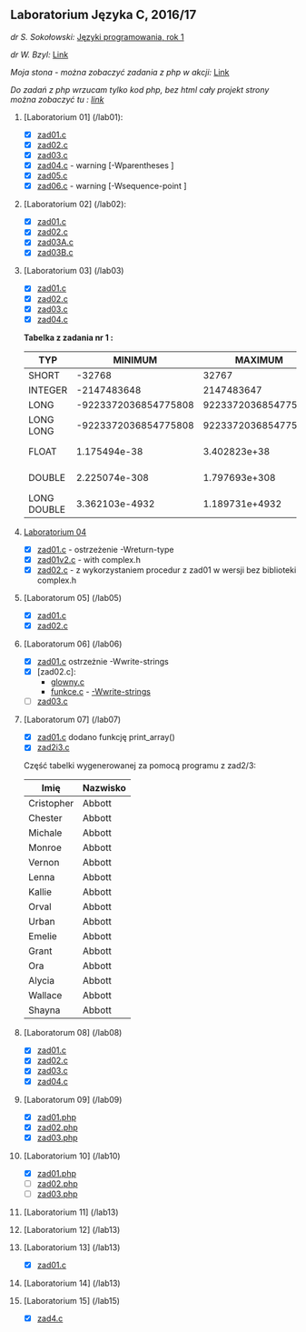 ## Laboratorium Języka C, 2016/17

*dr S. Sokołowski:*
[Języki programowania, rok 1](https://inf.ug.edu.pl/~stefan/Dydaktyka/JezProg/)

*dr W. Bzyl:*
[Link](http://wbzyl.inf.ug.edu.pl/rails2/jp)

*Moja stona - można zobaczyć zadania z php w akcji:*
[Link](http://sigma.ug.edu.pl/~mfierek/zadania.html)

*Do zadań z php wrzucam tylko kod php, bez html cały projekt strony można zobaczyć tu : [link](https://github.com/mfierek2/phplab)*

1. [Laboratorium 01]  (/lab01):

 	* [x] [zad01.c](lab01/zad01.c)
	* [x] [zad02.c](lab01/zad02.c)
	* [x] [zad03.c](lab01/zad03.c)
	* [x] [zad04.c](lab01/zad04.c) - warning [-Wparentheses ]
	* [x] [zad05.c](lab01/zad05.c)
	* [x] [zad06.c](lab01/zad06.c) - warning [-Wsequence-point ]

1. [Laboratorium 02]  (/lab02):

   	* [x] [zad01.c](lab02/zad01.c)
  	* [x] [zad02.c](lab02/zad02.c)
  	* [x] [zad03A.c](lab02/zad03A.c)
  	* [x] [zad03B.c](lab02/zad03B.c)

1. [Laboratorium 03] (/lab03)
	* [x] [zad01.c](lab03/zad01.c)
	* [x] [zad02.c](lab03/zad02.c)
	* [x] [zad03.c](lab03/zad03.c)
	* [x] [zad04.c](lab03/zad04.c)

	**Tabelka z zadania nr 1 :**

	|    TYP      |       MINIMUM       |       MAXIMUM       |      ZIARNO     |      PRECYZJA    |      WE/WY     |
	|-------------|---------------------|---------------------|-----------------|------------------|----------------|
	|SHORT        |               -32768|                32767|                 |                  |       %i       |
	|INTEGER      |          -2147483648|           2147483647|                 |                  |       %i       |
	|LONG         | -9223372036854775808|  9223372036854775807|                 |                  |       %li      |
	|LONG LONG    | -9223372036854775808|  9223372036854775807|                 |                  |       %lli     |
	|FLOAT        |         1.175494e-38|         3.402823e+38|     1.192093e-07|                 6|   %f lub %e    |
	|DOUBLE       |        2.225074e-308|        1.797693e+308|     2.220446e-16|                15|  %lf lub %le   |
	|LONG DOUBLE  |       3.362103e-4932|       1.189731e+4932|     1.084202e-19|                18|   %Lf lub %Le  |


1. [Laboratorium 04](/lab04)
  	* [x] [zad01.c](lab04/zad01.c) - ostrzeżenie -Wreturn-type
    * [x] [zad01v2.c](lab04/zad01v2.c) - with complex.h
    * [x] [zad02.c](lab04/zad02.c) - z wykorzystaniem procedur z zad01 w wersji bez biblioteki complex.h

1. [Laboratorum 05] (/lab05)
    * [x] [zad01.c](lab05/zad01.c)
    * [x] [zad02.c](lab05/zad02.c)

1. [Laboratorum 06] (/lab06)
    * [x] [zad01.c](lab06/zad01.c) ostrzeżnie -Wwrite-strings
    * [x] [zad02.c]:
        *  [glowny.c](lab06/glowny.c)
        *  [funkce.c](lab06/funkcje.c) - [-Wwrite-strings](http://stackoverflow.com/questions/1524356/c-deprecated-conversion-from-string-constant-to-char)
    * [ ] [zad03.c](lab06/zad03.c)

1. [Laboratorum 07] (/lab07)
    * [x] [zad01.c](lab07/zad01.c) dodano funkcję print_array()
    * [x] [zad2i3.c](lab07/zad2i3.c)

    Część tabelki wygenerowanej za pomocą programu z zad2/3:

    |                Imię  |             Nazwisko |
    |----------------------|----------------------|
    |           Cristopher |               Abbott |
    |              Chester |               Abbott |
    |              Michale |               Abbott |
    |               Monroe |               Abbott |
    |               Vernon |               Abbott |
    |                Lenna |               Abbott |
    |               Kallie |               Abbott |
    |                Orval |               Abbott |
    |                Urban |               Abbott |
    |               Emelie |               Abbott |
    |                Grant |               Abbott |
    |                  Ora |               Abbott |
    |               Alycia |               Abbott |
    |              Wallace |               Abbott |
    |               Shayna |               Abbott |

1. [Laboratorum 08] (/lab08)
    * [x] [zad01.c](lab08/zad01.c)
    * [x] [zad02.c](lab08/zad02.c)
    * [x] [zad03.c](lab08/zad03.c)
    * [x] [zad04.c](lab08/zad04.c)

1. [Laboratorum 09] (/lab09)
    * [x] [zad01.php](lab09/zad01.php)
    * [x] [zad02.php](lab09/zad02.php)
    * [x] [zad03.php](lab09/zad03.php)

1. [Laboratorium 10] (/lab10)
    * [x] [zad01.php](lab10/zad01.php)
    * [ ] [zad02.php](lab10/zad02.php)
    * [ ] [zad03.php](lab10/zad03.php)

1. [Laboratorium 11] (/lab13)

1. [Laboratorium 12] (/lab13)

1. [Laboratorium 13] (/lab13)
    * [x] [zad01.c](lab13/zad01.c)

1. [Laboratorium 14] (/lab13)

1. [Laboratorium 15] (/lab15)
    * [x] [zad4.c](lab15/zad4.c)
